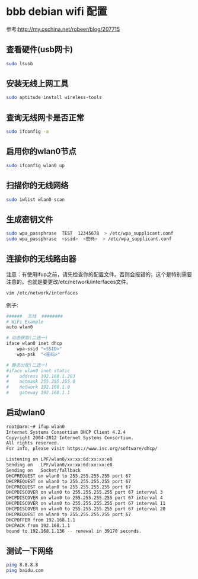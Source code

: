 # bbb debian wifi 配置

参考:http://my.oschina.net/robeer/blog/207715

## 查看硬件(usb网卡)
```bash
sudo lsusb
```

## 安装无线上网工具
```bash
sudo aptitude install wireless-tools
```

## 查询无线网卡是否正常
```bash
sudo ifconfig -a
```
## 启用你的wlan0节点
```bash
sudo ifconfig wlan0 up
```

## 扫描你的无线网络
```bash
sudo iwlist wlan0 scan
```
## 生成密钥文件 
```bash
sudo wpa_passphrase  TEST  12345678  > /etc/wpa_supplicant.conf 
sudo wpa_passphrase  <ssid>  <密码>  > /etc/wpa_supplicant.conf 
```

## 连接你的无线路由器 
注意：有使用ifup之前，请先检查你的配置文件。否则会报错的，这个是特别需要注意的。也就是要更改/etc/network/interfaces文件。
```bash
vim /etc/network/interfaces
```

例子:
```bash
######  无线  ########
# WiFi Example
auto wlan0

# 动态获取(二选一)
iface wlan0 inet dhcp
    wpa-ssid "<SSID>"
    wpa-psk  "<密码>"

# 静态分配(二选一)
#iface wlan0 inet static
#    address 192.168.1.203
#    netmask 255.255.255.0
#    network 192.168.1.0
#    gateway 192.168.1.1
```
## 启动wlan0
```bash
root@arm:~# ifup wlan0
Internet Systems Consortium DHCP Client 4.2.4
Copyright 2004-2012 Internet Systems Consortium.
All rights reserved.
For info, please visit https://www.isc.org/software/dhcp/

Listening on LPF/wlan0/xx:xx:6d:xx:xx:e8
Sending on   LPF/wlan0/xx:xx:6d:xx:xx:e8
Sending on   Socket/fallback
DHCPREQUEST on wlan0 to 255.255.255.255 port 67
DHCPREQUEST on wlan0 to 255.255.255.255 port 67
DHCPREQUEST on wlan0 to 255.255.255.255 port 67
DHCPDISCOVER on wlan0 to 255.255.255.255 port 67 interval 3
DHCPDISCOVER on wlan0 to 255.255.255.255 port 67 interval 4
DHCPDISCOVER on wlan0 to 255.255.255.255 port 67 interval 11
DHCPDISCOVER on wlan0 to 255.255.255.255 port 67 interval 20
DHCPREQUEST on wlan0 to 255.255.255.255 port 67
DHCPOFFER from 192.168.1.1
DHCPACK from 192.168.1.1
bound to 192.168.1.136 -- renewal in 39170 seconds.
```

## 测试一下网络
```bash
ping 8.8.8.8
ping baidu.com
```